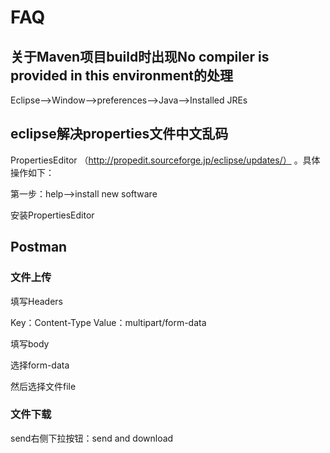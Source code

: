 # FAQ

## 关于Maven项目build时出现No compiler is provided in this environment的处理

Eclipse-->Window-->preferences-->Java-->Installed JREs

## eclipse解决properties文件中文乱码

PropertiesEditor （http://propedit.sourceforge.jp/eclipse/updates/） 。具体操作如下：

第一步：help-->install new software

安装PropertiesEditor

## Postman

### 文件上传

填写Headers

Key：Content-Type Value：multipart/form-data

填写body

选择form-data

然后选择文件file

### 文件下载

send右侧下拉按钮：send and download